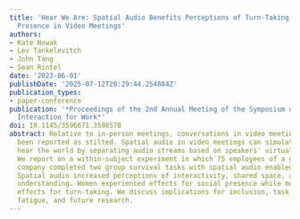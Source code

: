 ```yaml
---
title: 'Hear We Are: Spatial Audio Benefits Perceptions of Turn-Taking and Social
  Presence in Video Meetings'
authors:
- Kate Nowak
- Lev Tankelevitch
- John Tang
- Sean Rintel
date: '2023-06-01'
publishDate: '2025-07-12T20:29:44.254884Z'
publication_types:
- paper-conference
publication: '*Proceedings of the 2nd Annual Meeting of the Symposium on Human-Computer
  Interaction for Work*'
doi: 10.1145/3596671.3598578
abstract: Relative to in-person meetings, conversations in video meetings have long
  been reported as stilted. Spatial audio in video meetings can simulate the way we
  hear the world by separating audio streams based on speakers' virtual locations.
  We report on a within-subject experiment in which 75 employees of a global technology
  company completed two group survival tasks with spatial audio enabled or disabled.
  Spatial audio increased perceptions of interactivity, shared space, and ease of
  understanding. Women experienced effects for social presence while men experienced
  effects for turn-taking. We discuss implications for inclusion, task performance,
  fatigue, and future research.
---
```

